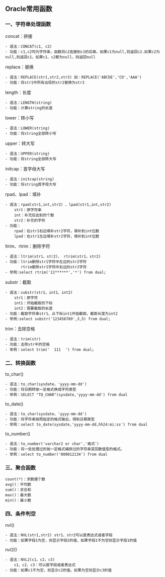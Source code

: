 ## Oracle常用函数
### 一、字符串处理函数

concat：拼接
```
- 语法：CONCAT(c1, c2)
- 功能：c1,c2均为字符串，函数将c2连接到c1的后面，如果c1为null,将返回c2.如果c2为null,则返回c1，如果c1、c2都为null，则返回null
```
replace：替换
```
- 语法：REPLACE(str1,str2,str3) 如：REPLACE('ABCDE','CD','AAA')
- 功能：将str1中所有出现的str2替换为str3
```
length：长度
```
- 语法：LENGTH(string)
- 功能：计算string的长度
```
lower：转小写
```
- 语法：LOWER(string)
- 功能：将string全部转小写
```
upper：转大写
```
- 语法：UPPER(string)
- 功能：将string全部转大写
```
initcap：首字母大写
```
- 语法：initcap(string)
- 功能：将string首字母大写
```
rpad、lpad：填补
```
- 语法：rpad(str1,int,str2) 、lpad(str1,int,str2) 
	str1：原字符串
	int：补充后达到的个数
	str2：补充的字符
- 功能：
	rpad：在str1右边填补str2字符，填补到int位数
	lpad：在str1左边填补str2字符，填补到int位数
```
ltrim、rtrim：删除字符
```
- 语法：ltrim(str1，str2)、 rtrim(str1，str2) 
- 功能：ltrim删除str1字符中左边的str2字符
	   rtrim删除str1字符中右边的str2字符
- 举例:select rtrim('11******','*') from dual;
```
substr：截取
```
- 语法：substr(str1，int1、int2) 
	str1：原字符
	int1：开始截取的下标
	int2：需要截取的长度
- 功能：截取字符串str1，从下标int1开始截取，截取长度为int2
- 举例:select substr('123456789',3,5) from dual;
```
trim：去除空格
```
- 语法：trim(str)
- 功能：去除str中的空格
- 举例：select trim('  111  ') from dual;
```
### 二、转换函数
to_char()
```
- 语法：to_char(sysdate，'yyyy-mm-dd')
- 功能：将日期转按一定格式换成字符类型
- 举例：SELECT "TO_CHAR"(sysdate,'yyyy-mm-dd') from dual
```
to_date()
```
- 语法：to_char(sysdate，'yyyy-mm-dd')
- 功能：将字符串按照指定的格式输出，得到日期类型
- 举例：select to_date(sysdate,'yyyy-mm-dd,hh24:mi:ss') from dual 
```
to_number()
```
- 语法：to_number('varchar2 or char','格式'）
- 功能：将一些处理过的按一定格式编排过的字符串变回数值型的格式。
- 举例：select to_number('000012134') from dual
```
### 三、聚合函数
```
count(*)：求数据个数
avg()：平均数
sum()：求总和
max()：最大数
min()：最小数
```
### 四、条件判空
nvl()
```
- 语法：NVL(str1,str2) str1、str2可以是表达式或者字段
- 功能：如果字段1为空，则显示字段2的值，如果字段1不为空则显示字段1的值
```
nvl2()
```
- 语法：NVL2(c1，c2，c3) 
	c1、c2、c3：可以是字段或者表达式
- 功能：如果c1不为空，则显示c2的值，如果为空则显示c3的值
```